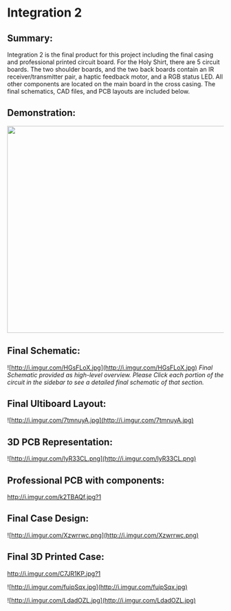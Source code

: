 # Integration 2 #



## Summary: ##

Integration 2 is the final product for this project including the final casing and professional printed circuit board. For the Holy Shirt, there are 5 circuit boards. The two shoulder boards, and the two back boards contain an IR receiver/transmitter pair, a haptic feedback motor, and a RGB status LED. All other components are located on the main board in the cross casing. The final schematics, CAD files, and PCB layouts are included below.

## Demonstration: ##

<a href='http://www.youtube.com/watch?feature=player_embedded&v=UhMob135Fis' target='_blank'><img src='http://img.youtube.com/vi/UhMob135Fis/0.jpg' width='854' height=480 /></a>


## Final Schematic: ##

![http://i.imgur.com/HGsFLoX.jpg](http://i.imgur.com/HGsFLoX.jpg)
_Final Schematic provided as high-level overview. Please Click each portion of the circuit in the sidebar to see a detailed final schematic of that section._

## Final Ultiboard Layout: ##

![http://i.imgur.com/7tmnuyA.jpg](http://i.imgur.com/7tmnuyA.jpg)

## 3D PCB Representation: ##

![http://i.imgur.com/lyR33CL.png](http://i.imgur.com/lyR33CL.png)

## Professional PCB with components: ##

http://i.imgur.com/k2TBAQf.jpg?1

## Final Case Design: ##

![http://i.imgur.com/Xzwrrwc.png](http://i.imgur.com/Xzwrrwc.png)

## Final 3D Printed Case: ##

http://i.imgur.com/C7JR1KP.jpg?1

![http://i.imgur.com/fuipSqx.jpg](http://i.imgur.com/fuipSqx.jpg)

![http://i.imgur.com/LdadOZL.jpg](http://i.imgur.com/LdadOZL.jpg)